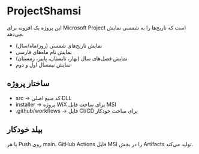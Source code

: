 # ProjectShamsi

این پروژه یک افزونه برای Microsoft Project است که تاریخ‌ها را به شمسی نمایش می‌دهد.
- نمایش تاریخ‌های شمسی (روز/ماه/سال)
- نمایش نام ماه‌های فارسی
- نمایش فصل‌های سال (بهار، تابستان، پاییز، زمستان)
- نمایش نیمسال اول و دوم

## ساختار پروژه
- src → کد منبع اصلی DLL
- installer → پروژه WiX برای ساخت فایل MSI
- .github/workflows → فایل CI/CD برای ساخت خودکار

## بیلد خودکار
با هر Push روی main، GitHub Actions فایل MSI را در بخش Artifacts تولید می‌کند.
